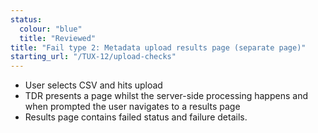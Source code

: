 ```yaml
---
status:
  colour: "blue"
  title: "Reviewed"
title: "Fail type 2: Metadata upload results page (separate page)"
starting_url: "/TUX-12/upload-checks"
---
```


- User selects CSV and hits upload
- TDR presents a page whilst the server-side processing happens and when prompted the user navigates to a results page
- Results page contains failed status and failure details.
